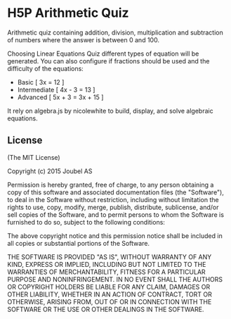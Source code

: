 H5P Arithmetic Quiz
=========================

Arithmetic quiz containing addition, division, multiplication and subtraction of numbers where the answer is between 0 and 100.

Choosing Linear Equations Quiz different types of equation will be generated.
You can also configure if fractions should be used and the difficulty of the equations:
 * Basic [ 3x = 12 ]
 * Intermediate [ 4x - 3 = 13 ]
 * Advanced [ 5x + 3 = 3x + 15 ]
 
It rely on algebra.js by nicolewhite to build, display, and solve algebraic equations.

## License

(The MIT License)

Copyright (c) 2015 Joubel AS

Permission is hereby granted, free of charge, to any person obtaining a copy of this software and associated documentation files (the "Software"), to deal in the Software without restriction, including without limitation the rights to use, copy, modify, merge, publish, distribute, sublicense, and/or sell copies of the Software, and to permit persons to whom the Software is furnished to do so, subject to the following conditions:

The above copyright notice and this permission notice shall be included in all copies or substantial portions of the Software.

THE SOFTWARE IS PROVIDED "AS IS", WITHOUT WARRANTY OF ANY KIND, EXPRESS OR IMPLIED, INCLUDING BUT NOT LIMITED TO THE WARRANTIES OF MERCHANTABILITY, FITNESS FOR A PARTICULAR PURPOSE AND NONINFRINGEMENT. IN NO EVENT SHALL THE AUTHORS OR COPYRIGHT HOLDERS BE LIABLE FOR ANY CLAIM, DAMAGES OR OTHER LIABILITY, WHETHER IN AN ACTION OF CONTRACT, TORT OR OTHERWISE, ARISING FROM, OUT OF OR IN CONNECTION WITH THE SOFTWARE OR THE USE OR OTHER DEALINGS IN THE SOFTWARE.
